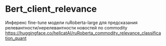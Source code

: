 # Bert_client_relevance

Инференс fine-tune модели ruRoberta-large для предсказания 
релевантности/нерелевантности новостей по commodity
https://huggingface.co/hellcatAI/ruRoberta_commodity_relevance_classification_quant
